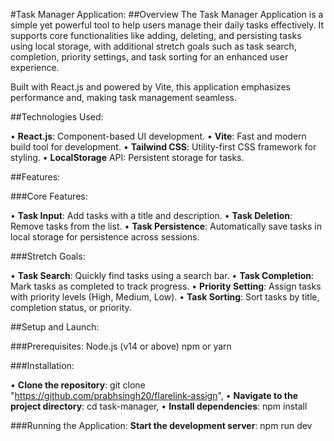 #Task Manager Application:
##Overview
The Task Manager Application is a simple yet powerful tool to help users manage their daily tasks effectively. It supports core functionalities like adding, deleting, and persisting tasks using local storage, with additional stretch goals such as task search, completion, priority settings, and task sorting for an enhanced user experience.

Built with React.js and powered by Vite, this application emphasizes performance and, making task management seamless.

##Technologies Used:

• **React.js**: Component-based UI development.
• **Vite**: Fast and modern build tool for development.
• **Tailwind CSS**: Utility-first CSS framework for styling.
• **LocalStorage** API: Persistent storage for tasks.

##Features:

###Core Features:

• **Task Input**: Add tasks with a title and description.
• **Task Deletion**: Remove tasks from the list.
• **Task Persistence**: Automatically save tasks in local storage for persistence across sessions.

###Stretch Goals:

• **Task Search**: Quickly find tasks using a search bar.
• **Task Completion**: Mark tasks as completed to track progress.
• **Priority Setting**: Assign tasks with priority levels (High, Medium, Low).
• **Task Sorting**: Sort tasks by title, completion status, or priority.

##Setup and Launch:

###Prerequisites:
Node.js (v14 or above)
npm or yarn

###Installation:

• **Clone the repository**: git clone "https://github.com/prabhsingh20/flarelink-assign",
• **Navigate to the project directory**: cd task-manager,
• **Install dependencies**: npm install

###Running the Application:
**Start the development server**: npm run dev
